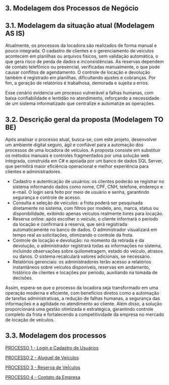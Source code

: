 ## 3. Modelagem dos Processos de Negócio

## 3.1. Modelagem da situação atual (Modelagem AS IS)

Atualmente, os processos da locadora são realizados de forma manual e pouco integrada. O cadastro de clientes e o gerenciamento de veículos acontecem em planilhas ou arquivos físicos, sem validação automática, o que gera risco de perda de dados e inconsistências. As reservas dependem de contato telefônico ou presencial, verificadas manualmente, o que pode causar conflitos de agendamento. O controle de locação e devolução também é registrado em planilhas, dificultando ajustes e cobranças. Por fim, a geração de relatórios é trabalhosa, demorada e sujeita a erros.

Esse cenário evidencia um processo vulnerável a falhas humanas, com baixa confiabilidade e lentidão no atendimento, reforçando a necessidade de um sistema informatizado que centralize e automatize as operações.

## 3.2. Descrição geral da proposta (Modelagem TO BE)

Após analisar o processo atual, busca-se, com este projeto, desenvolver um ambiente digital seguro, ágil e confiável para a automação dos processos de uma locadora de veículos. A proposta consiste em substituir os métodos manuais e controles fragmentados por uma solução web integrada, construída em C# e apoiada por um banco de dados SQL Server, que permitirá maior eficiência operacional e melhor experiência para clientes e administradores.

- Cadastro e autenticação de usuários: os clientes poderão se registrar no sistema informando dados como nome, CPF, CNH, telefone, endereço e e-mail. O login será feito por meio de usuário e senha, garantindo segurança e controle de acesso.
- Consulta e seleção de veículos: a frota poderá ser pesquisada diretamente no sistema, com filtros por modelo, ano, marca, status ou disponibilidade, exibindo apenas veículos realmente livres para locação.
- Reserva online: após escolher o veículo, o cliente informará o período da locação e confirmará a reserva, que será registrada automaticamente no banco de dados. O administrador visualizará em tempo real as solicitações, otimizando o controle da frota.
- Controle de locação e devolução: no momento da retirada e da devolução, o administrador registrará todas as informações no sistema, incluindo observações sobre quilometragem, estado do veículo, atrasos ou danos. O sistema recalculará valores adicionais, se necessário.
- Relatórios gerenciais: os administradores terão acesso a relatórios instantâneos sobre veículos disponíveis, reservas em andamento, histórico de clientes e locações por período, auxiliando na tomada de decisões.

Assim, espera-se que o processo da locadora seja transformado em uma operação moderna e eficiente, com benefícios diretos como a automação de tarefas administrativas, a redução de falhas humanas, a segurança das informações e a agilidade no atendimento ao cliente. Além disso, a solução proporcionará uma gestão otimizada e estratégica, garantindo controle completo da frota e fortalecendo a competitividade da empresa no mercado de locação de veículos.

## 3.3. Modelagem dos processos

[PROCESSO 1 - Login e Cadastro de Usuários](https://github.com/ICEI-PUC-Minas-PBR-SI/pbr-si-2025-2-p3-tiapn-t1-9147100-uaitomoveis/blob/main/docs/processos/Processo%201%20–%20Login%20e%20Cadastro%20de%20Usuários.md)

[PROCESSO 2 - Aluguel de Veículos](https://github.com/ICEI-PUC-Minas-PBR-SI/pbr-si-2025-2-p3-tiapn-t1-9147100-uaitomoveis/blob/main/docs/processos/Processo%202%20–%20Aluguel%20de%20Veículos)

[PROCESSO 3 - Reserva de VeÍculos](https://github.com/ICEI-PUC-Minas-PBR-SI/pbr-si-2025-2-p3-tiapn-t1-9147100-uaitomoveis/edit/main/docs/3-Modelagem-Processos-Neg%C3%B3cio.md)

[PROCESSO 4 - Contato da Empresa](https://github.com/ICEI-PUC-Minas-PBR-SI/pbr-si-2025-2-p3-tiapn-t1-9147100-uaitomoveis/edit/main/docs/3-Modelagem-Processos-Neg%C3%B3cio.md)
